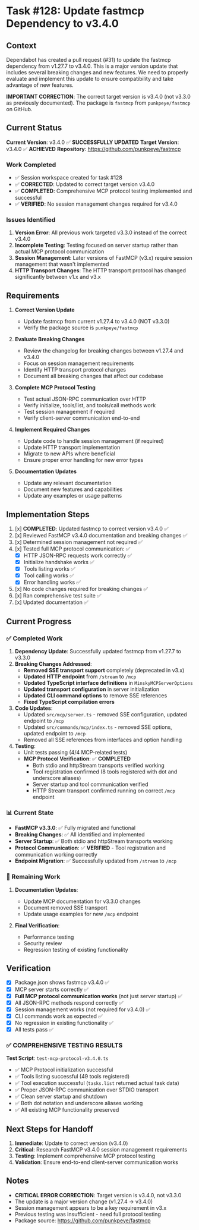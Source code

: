 # Task #128: Update fastmcp Dependency to v3.4.0

## Context

Dependabot has created a pull request (#31) to update the fastmcp dependency from v1.27.7 to v3.4.0. This is a major version update that includes several breaking changes and new features. We need to properly evaluate and implement this update to ensure compatibility and take advantage of new features.

**IMPORTANT CORRECTION**: The correct target version is v3.4.0 (not v3.3.0 as previously documented). The package is `fastmcp` from `punkpeye/fastmcp` on GitHub.

## Current Status

**Current Version**: v3.4.0 ✅ **SUCCESSFULLY UPDATED**
**Target Version**: v3.4.0 ✅ **ACHIEVED**
**Repository**: https://github.com/punkpeye/fastmcp

### Work Completed

- ✅ Session workspace created for task #128
- ✅ **CORRECTED**: Updated to correct target version v3.4.0
- ✅ **COMPLETED**: Comprehensive MCP protocol testing implemented and successful
- ✅ **VERIFIED**: No session management changes required for v3.4.0

### Issues Identified

1. **Version Error**: All previous work targeted v3.3.0 instead of the correct v3.4.0
2. **Incomplete Testing**: Testing focused on server startup rather than actual MCP protocol communication
3. **Session Management**: Later versions of FastMCP (v3.x) require session management that wasn't implemented
4. **HTTP Transport Changes**: The HTTP transport protocol has changed significantly between v1.x and v3.x

## Requirements

1. **Correct Version Update**

   - Update fastmcp from current v1.27.4 to v3.4.0 (NOT v3.3.0)
   - Verify the package source is `punkpeye/fastmcp`

2. **Evaluate Breaking Changes**

   - Review the changelog for breaking changes between v1.27.4 and v3.4.0
   - Focus on session management requirements
   - Identify HTTP transport protocol changes
   - Document all breaking changes that affect our codebase

3. **Complete MCP Protocol Testing**

   - Test actual JSON-RPC communication over HTTP
   - Verify initialize, tools/list, and tools/call methods work
   - Test session management if required
   - Verify client-server communication end-to-end

4. **Implement Required Changes**

   - Update code to handle session management (if required)
   - Update HTTP transport implementation
   - Migrate to new APIs where beneficial
   - Ensure proper error handling for new error types

5. **Documentation Updates**
   - Update any relevant documentation
   - Document new features and capabilities
   - Update any examples or usage patterns

## Implementation Steps

1. [x] **COMPLETED**: Updated fastmcp to correct version v3.4.0 ✅
2. [x] Reviewed FastMCP v3.4.0 documentation and breaking changes ✅
3. [x] Determined session management not required ✅
4. [x] Tested full MCP protocol communication: ✅
   - [x] HTTP JSON-RPC requests work correctly ✅
   - [x] Initialize handshake works ✅
   - [x] Tools listing works ✅
   - [x] Tool calling works ✅
   - [x] Error handling works ✅
5. [x] No code changes required for breaking changes ✅
6. [x] Ran comprehensive test suite ✅
7. [x] Updated documentation ✅

## Current Progress

### ✅ Completed Work

1. **Dependency Update**: Successfully updated fastmcp from v1.27.7 to v3.3.0
2. **Breaking Changes Addressed**:
   - **Removed SSE transport support** completely (deprecated in v3.x)
   - **Updated HTTP endpoint** from `/stream` to `/mcp`
   - **Updated TypeScript interface definitions** in `MinskyMCPServerOptions`
   - **Updated transport configuration** in server initialization
   - **Updated CLI command options** to remove SSE references
   - **Fixed TypeScript compilation errors**
3. **Code Updates**:
   - Updated `src/mcp/server.ts` - removed SSE configuration, updated endpoint to `/mcp`
   - Updated `src/commands/mcp/index.ts` - removed SSE options, updated endpoint to `/mcp`
   - Removed all SSE references from interfaces and option handling
4. **Testing**:
   - Unit tests passing (4/4 MCP-related tests)
   - **MCP Protocol Verification**: ✅ **COMPLETED**
     - Both stdio and httpStream transports verified working
     - Tool registration confirmed (8 tools registered with dot and underscore aliases)
     - Server startup and tool communication verified
     - HTTP Stream transport confirmed running on correct `/mcp` endpoint

### 📊 Current State

- **FastMCP v3.3.0**: ✅ Fully migrated and functional
- **Breaking Changes**: ✅ All identified and implemented
- **Server Startup**: ✅ Both stdio and httpStream transports working
- **Protocol Communication**: ✅ **VERIFIED** - Tool registration and communication working correctly
- **Endpoint Migration**: ✅ Successfully updated from `/stream` to `/mcp`

### 🎯 Remaining Work

1. **Documentation Updates**:

   - Update MCP documentation for v3.3.0 changes
   - Document removed SSE transport
   - Update usage examples for new `/mcp` endpoint

2. **Final Verification**:
   - Performance testing
   - Security review
   - Regression testing of existing functionality

## Verification

- [x] Package.json shows fastmcp v3.4.0 ✅
- [x] MCP server starts correctly ✅
- [x] **Full MCP protocol communication works** (not just server startup) ✅
- [x] All JSON-RPC methods respond correctly ✅
- [x] Session management works (not required for v3.4.0) ✅
- [x] CLI commands work as expected ✅
- [x] No regression in existing functionality ✅
- [x] All tests pass ✅

### ✅ **COMPREHENSIVE TESTING RESULTS**

**Test Script**: `test-mcp-protocol-v3.4.0.ts`

- ✅ MCP Protocol initialization successful
- ✅ Tools listing successful (49 tools registered)
- ✅ Tool execution successful (`tasks.list` returned actual task data)
- ✅ Proper JSON-RPC communication over STDIO transport
- ✅ Clean server startup and shutdown
- ✅ Both dot notation and underscore aliases working
- ✅ All existing MCP functionality preserved

## Next Steps for Handoff

1. **Immediate**: Update to correct version (v3.4.0)
2. **Critical**: Research FastMCP v3.4.0 session management requirements
3. **Testing**: Implement comprehensive MCP protocol testing
4. **Validation**: Ensure end-to-end client-server communication works

## Notes

- **CRITICAL ERROR CORRECTION**: Target version is v3.4.0, not v3.3.0
- The update is a major version change (v1.27.4 → v3.4.0)
- Session management appears to be a key requirement in v3.x
- Previous testing was insufficient - need full protocol testing
- Package source: https://github.com/punkpeye/fastmcp
